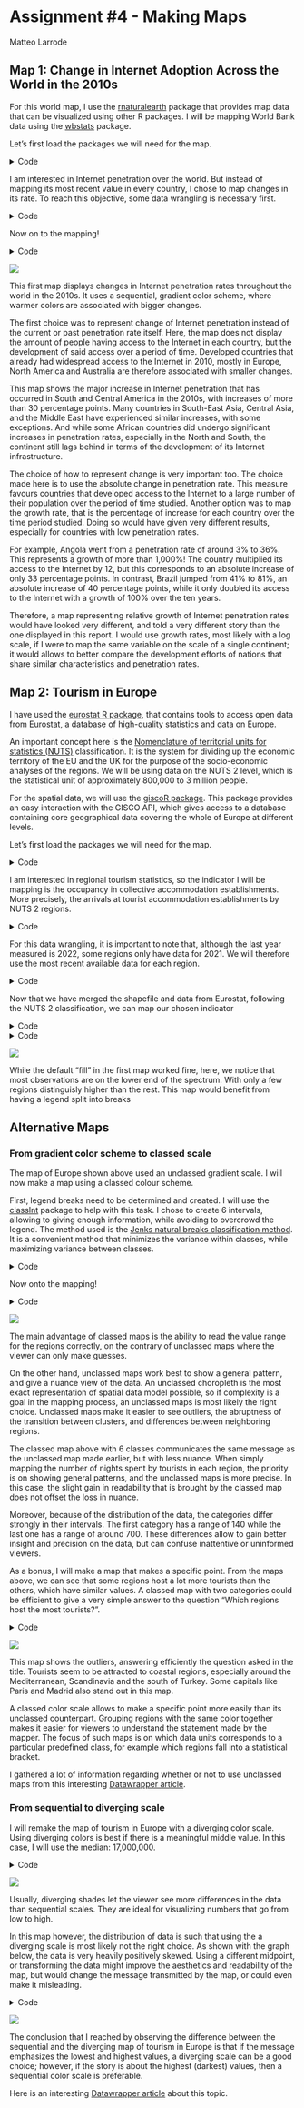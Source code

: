 Assignment \#4 - Making Maps
================
Matteo Larrode

## Map 1: Change in Internet Adoption Across the World in the 2010s

For this world map, I use the
[rnaturalearth](https://cran.r-project.org/web/packages/rnaturalearth/vignettes/rnaturalearth.html)
package that provides map data that can be visualized using other R
packages. I will be mapping World Bank data using the
[wbstats](https://cran.r-project.org/web/packages/wbstats/vignettes/wbstats.html)
package.

Let’s first load the packages we will need for the map.

<details>
<summary>Code</summary>

``` r
library(tidyverse)
library(ggplot2)
library(wbstats)
library(rnaturalearth)
```

</details>

I am interested in Internet penetration over the world. But instead of
mapping its most recent value in every country, I chose to map changes
in its rate. To reach this objective, some data wrangling is necessary
first.

<details>
<summary>Code</summary>

``` r
# set indicator variable to internet users (%) & get its info for later
ind <- "IT.NET.USER.ZS"
indicator_info <- filter(wb_cachelist$indicators, indicator_id == ind)

#get world map as sf object
world <- ne_countries(scale = "medium", returnclass = "sf") %>%
  filter(iso_a3 != "ATA") # remove Antarctica

#get data for internet users (from 2010)
internet_data <- wb_data(ind, start_date = 2010, end_date = 2023)

#DIFFERENCE BETWEEN OLDEST & NEWEST RECORDED VALUES 
#first: mutate data set to add columns with oldest and newest years recorded 
internet_data <- internet_data %>%
  filter(!is.na(IT.NET.USER.ZS))%>%
  group_by(iso3c)%>%
  mutate(min_year = min(date),
         max_year = max(date)) %>% 
  ungroup() %>%
  filter(date == min_year | date == max_year)

#then: compute the % difference between oldest and newest values
final_internet_data <- internet_data %>%
  group_by(iso3c) %>%
  arrange(date, .by_group = TRUE) %>%
  mutate(
    #percent change
    diff_users_pct = (IT.NET.USER.ZS - lag(IT.NET.USER.ZS, default = first(IT.NET.USER.ZS))) /
           lag(IT.NET.USER.ZS, default = 1)*100, 
    #absolute change
    diff_users_abs = IT.NET.USER.ZS - lag(IT.NET.USER.ZS, default = first(IT.NET.USER.ZS)),
    #rate change
    diff_users_x = IT.NET.USER.ZS / lag(IT.NET.USER.ZS, default = first(IT.NET.USER.ZS))) %>%
  filter(diff_users_abs != 0)


#now join the geography dataset & the internet users data
users_world_df <- left_join(world, final_internet_data, by = c("iso_a3" = "iso3c"))
```

</details>

Now on to the mapping!

<details>
<summary>Code</summary>

``` r
it_users_map <- ggplot(users_world_df, aes(fill = diff_users_abs)) +
  geom_sf() +

  theme_void()+
  #more adjustements
  theme(text = element_text(color = "#22211d"),
        plot.margin = margin(0.5, 0.5, 0.5, 0.5, "cm"),
        plot.background = element_rect(fill = "#f5f5f2", color = NA), 
        panel.background = element_rect(fill = "#f5f5f2", color = NA), 
        legend.background = element_rect(fill = "#f5f5f2", color = NA),
        
        plot.title = element_text(size= 13, hjust=0.01, color = "#4e4d47",
                                margin = margin(b = -0.1, t = 0.4, l = 2, unit = "cm")),
        plot.subtitle = element_text(size= 10, hjust=0.01, color = "#4e4d47",
                                margin = margin(b = -0.1, t = 0.43, l = 2, unit = "cm")),
        plot.caption = element_text( size=8, color = "#4e4d47", 
                                 margin = margin(t = 0.7, b = 0.3, r=-99, unit = "cm")),
        legend.position = "bottom",
        legend.text = element_text(size = 8),
        legend.key.height= unit(0.3, 'cm'),
        legend.key.width= unit(1.5, 'cm'))+
  
  scale_fill_viridis_c(option = "plasma")+
  labs(title = "Change in Internet Penetration Across the World in the 2010s",
       subtitle = "Absolute change in % of population with access to the Internet from 2010 to 2021",
    fill = NULL,
    caption = paste("Source:", indicator_info$source_org, " | @matteoStats"))

it_users_map
```

</details>

![](maps_files/figure-commonmark/unnamed-chunk-3-1.png)

This first map displays changes in Internet penetration rates throughout
the world in the 2010s. It uses a sequential, gradient color scheme,
where warmer colors are associated with bigger changes.

The first choice was to represent change of Internet penetration instead
of the current or past penetration rate itself. Here, the map does not
display the amount of people having access to the Internet in each
country, but the development of said access over a period of time.
Developed countries that already had widespread access to the Internet
in 2010, mostly in Europe, North America and Australia are therefore
associated with smaller changes.

This map shows the major increase in Internet penetration that has
occurred in South and Central America in the 2010s, with increases of
more than 30 percentage points. Many countries in South-East Asia,
Central Asia, and the Middle East have experienced similar increases,
with some exceptions. And while some African countries did undergo
significant increases in penetration rates, especially in the North and
South, the continent still lags behind in terms of the development of
its Internet infrastructure.

The choice of how to represent change is very important too. The choice
made here is to use the absolute change in penetration rate. This
measure favours countries that developed access to the Internet to a
large number of their population over the period of time studied.
Another option was to map the growth rate, that is the percentage of
increase for each country over the time period studied. Doing so would
have given very different results, especially for countries with low
penetration rates.

For example, Angola went from a penetration rate of around 3% to 36%.
This represents a growth of more than 1,000%! The country multiplied its
access to the Internet by 12, but this corresponds to an absolute
increase of only 33 percentage points. In contrast, Brazil jumped from
41% to 81%, an absolute increase of 40 percentage points, while it only
doubled its access to the Internet with a growth of 100% over the ten
years.

Therefore, a map representing relative growth of Internet penetration
rates would have looked very different, and told a very different story
than the one displayed in this report. I would use growth rates, most
likely with a log scale, if I were to map the same variable on the scale
of a single continent; it would allows to better compare the development
efforts of nations that share similar characteristics and penetration
rates.

## Map 2: Tourism in Europe

I have used the [eurostat R
package](https://github.com/rOpenGov/eurostat), that contains tools to
access open data from [Eurostat](https://ec.europa.eu/eurostat), a
database of high-quality statistics and data on Europe.

An important concept here is the [Nomenclature of territorial units for
statistics (NUTS)](https://ec.europa.eu/eurostat/web/nuts/background)
classification. It is the system for dividing up the economic territory
of the EU and the UK for the purpose of the socio-economic analyses of
the regions. We will be using data on the NUTS 2 level, which is the
statistical unit of approximately 800,000 to 3 million people.

For the spatial data, we will use the [giscoR
package](https://cran.r-project.org/web/packages/giscoR/vignettes/giscoR.html).
This package provides an easy interaction with the GISCO API, which
gives access to a database containing core geographical data covering
the whole of Europe at different levels.

Let’s first load the packages we will need for the map.

<details>
<summary>Code</summary>

``` r
library(tidyverse)
library(sf)
library(ggplot2)
library(eurostat) #pull data from eurostat
library(giscoR) #pull NUTS 2 & country shapefiles
```

</details>

I am interested in regional tourism statistics, so the indicator I will
be mapping is the occupancy in collective accommodation establishments.
More precisely, the arrivals at tourist accommodation establishments by
NUTS 2 regions.

<details>
<summary>Code</summary>

``` r
#1.NUTS2 AND SHAPEFILES ---------

#define longlat projection
crsLONGLAT <- "+proj=longlat +datum=WGS84 +no_defs +ellps=WGS84 +towgs84=0,0,0"

#get sf object of Europe -> NUTS 2 level
nuts2 <- giscoR::gisco_get_nuts(
    year = "2021",
    resolution = "3",
    nuts_level = "2") %>%
  sf::st_transform(crsLONGLAT)

#get sf object of countries -> overlay map with national boundary map
cntrys <- giscoR::gisco_get_countries(
    year = "2020",
    resolution = "3",
    region = c("Europe", "Asia")) %>%   #Asia included for Cyprus and Moldova
    sf::st_transform(crsLONGLAT)

# Countries in giscoR object but NOT in eurostat dataset
# BA = Bosnia & Herzegovina
# BY = Belarus; GE = Georgia
# MD = Moldova; RU = Russia
# UA = Ukraine
non_eu_list <- c(
    "BA", "BY", "GE",
    "MD", "RU", "UA")

#countries in eurostat dataset
eu_list <- c(unique(nuts2$CNTR_CODE))

#European countries we want mapped
eu <- cntrys %>%
    filter(CNTR_ID %in% eu_list)

#Non-EU countries we want mapped too
non_eu <- cntrys %>%
    filter(CNTR_ID %in% non_eu_list)
```

</details>

For this data wrangling, it is important to note that, although the last
year measured is 2022, some regions only have data for 2021. We will
therefore use the most recent available data for each region.

<details>
<summary>Code</summary>

``` r
#2. EUROSTAT DATA -----------
#indicator for our variable of interest
ind2 <- "tour_occ_arn2"

# get NUTS2-level data
eurostat_df <- eurostat::get_eurostat(ind2, time_format = "num") %>%
  filter(nace_r2 == "I551-I553" & time >= 2020 & c_resid == "TOTAL" & unit == "NR") %>%
  select(geo, time, values) %>%
  mutate(values = round(values / 10000))

names(eurostat_df)[1] <- "NUTS_ID"


#convert to wide data and keep only latest data
wide_df <- pivot_wider(eurostat_df, 
                       names_from = time,
                       values_from = values)%>%
  mutate(values = if_else(is.na(`2022`), `2021`, `2022`)) %>%
  select(NUTS_ID, values)


#3. MERGE SHP AND DATA -----------
df <- left_join(nuts2, wide_df, by = "NUTS_ID")
```

</details>

Now that we have merged the shapefile and data from Eurostat, following
the NUTS 2 classification, we can map our chosen indicator

<details>
<summary>Code</summary>

``` r
#Lambert projection
crsLAEA <- "+proj=laea +lat_0=52 +lon_0=10 +x_0=4321000 +y_0=3210000 +datum=WGS84 +units=m +no_defs"

#bounding box -> center on Europe & omit oversees territories

get_bounding_box_europe <- function() {
    xmin <- -10.6600
    xmax <- 36.5500
    ymin <- 34.5000
    ymax <- 71.0500

    bbox_laea <- sf::st_sfc(
      st_polygon(list(cbind(c(xmin, xmax, xmax, xmin, xmin),
                            c(ymin, ymin, ymax, ymax, ymin)))),
      crs = crsLONGLAT) %>%
      st_transform(crsLAEA)

    bbox <- st_bbox(bbox_laea)
    return(bbox)
}
bbox <- get_bounding_box_europe()
```

</details>
<details>
<summary>Code</summary>

``` r
tourism_eu_map <- ggplot() +
  #fix issue with Kosovo (considered a part of Serbia in the country shp) -> grey base layer 
  geom_sf(data = filter(eu, CNTR_ID == "RS"),
          color = "grey20", size = 0.15, fill = "#cacaca") +
  #make non_eu countries grey b/c no Eurostat data
  geom_sf(data = non_eu, 
          color = "grey20", size = 0.125, fill = "#cacaca") +
  #plot data BUT removing the borders (NUTS2 are too complicated)
  geom_sf(data = df, aes(fill = values), color = NA, size = 0) +
  #add country borders (but without filling the polygons)
  geom_sf(data = eu, color = "grey20", size = 0.125, fill = "transparent") +
    
  coord_sf(
        crs = crsLAEA,
        xlim = c(bbox["xmin"], bbox["xmax"]),
        ylim = c(bbox["ymin"], bbox["ymax"])) +
  
  theme_void()+
  #more adjustements
  theme(text = element_text(color = "#22211d"), 
        plot.margin = margin(0, 1, 0, 1, "cm"),
        plot.background = element_rect(fill = "#f5f5f2", color = NA),
        panel.background = element_rect(fill = "#f5f5f2", color = NA), 
        legend.background = element_rect(fill = "#f5f5f2", color = NA),
        
        plot.title = element_text(size= 13, hjust=0.01, color = "#4e4d47",
                                margin = margin(b = -0.1, t = 0.4, l = 2, unit = "cm")),
        plot.subtitle = element_text(size= 10, hjust=0.01, color = "#4e4d47",
                                margin = margin(b = 0.5, t = 0.43, l = 2, unit = "cm")),
        plot.caption = element_text( size=8, color = "#4e4d47", 
                                 margin = margin(b = 0.3, r=-99, unit = "cm"),
                                 hjust = 1.4),
        legend.position = "right",
        legend.title = element_text(color = "#4e4d47", size = 10))+
  
  scale_fill_viridis_c(option = "plasma", direction = -1, na.value = "#cacaca")+
  labs(
    title = "Tourism in Europe",
    subtitle = "Nights spent at tourist accommodation establishments by NUTS 2 regions in 2021",
    fill = "Legend (x 10,000)",
    caption = paste("Source: Eurostat | @matteoStats"))

tourism_eu_map
```

</details>

![](maps_files/figure-commonmark/unnamed-chunk-8-1.png)

While the default “fill” in the first map worked fine, here, we notice
that most observations are on the lower end of the spectrum. With only a
few regions distinguisly higher than the rest. This map would benefit
from having a legend split into breaks

## Alternative Maps

### From gradient color scheme to classed scale

The map of Europe shown above used an unclassed gradient scale. I will
now make a map using a classed colour scheme.

First, legend breaks need to be determined and created. I will use the
[classInt](https://cran.r-project.org/web/packages/classInt/classInt.pdf)
package to help with this task. I chose to create 6 intervals, allowing
to giving enough information, while avoiding to overcrowd the legend.
The method used is the [Jenks natural breaks classification
method](https://en.wikipedia.org/wiki/Jenks_natural_breaks_optimization).
It is a convenient method that minimizes the variance within classes,
while maximizing variance between classes.

<details>
<summary>Code</summary>

``` r
library(classInt)
library(forcats)

#breaks
brks <- classIntervals(df$values, n = 6, style = "jenks")$brks

#labels (iterate through breaks)
labels <- c()
for (i in 1:(length(brks)-1)) {
    labels <- c(labels, paste0(round(brks[i], 0), "-", round(brks[i + 1], 0)))}

#use cut function to  carve out the categorical variable based on the breaks and labels
# and replace NAs with "No Data" 
df <- df %>%
  mutate(values_classed = cut(values, breaks = brks, labels = labels, include.lowest = T),
         #!! the variable is FACTOR data so we need to create a new factor
         values_classed = fct_expand(values_classed, "No Data"),
         values_classed = fct_explicit_na(values_classed, na_level = "No Data"))

#get colourblind friendly palette for the mapping
colours <- c("#fff3b0", "#a7d08f","#6ea57f", "#587573", "#4f4365","#440154", "#cacaca")
```

</details>

Now onto the mapping!

<details>
<summary>Code</summary>

``` r
tourism_eu_map_classed <- ggplot() +
  #fix issue with Kosovo (considered a part of Serbia in the country shp) -> grey base layer 
  geom_sf(data = filter(eu, CNTR_ID == "RS"),
          color = "grey20", size = 0.15, fill = "#cacaca") +
  #make non_eu countries grey b/c no Eurostat data
  geom_sf(data = non_eu, 
          color = "grey20", size = 0.125, fill = "#cacaca") +
  #plot data BUT removing the borders (NUTS2 are too complicated)
  geom_sf(data = df, aes(fill = values_classed), color = NA, size = 0) +
  #add country borders (but without filling the polygons)
  geom_sf(data = eu, color = "grey20", size = 0.125, fill = "transparent") +
    
  coord_sf(
        crs = crsLAEA,
        xlim = c(bbox["xmin"], bbox["xmax"]),
        ylim = c(bbox["ymin"], bbox["ymax"])) +
  
  scale_fill_manual(
        name = "Legend (x10,000)",
        values = colours,
        drop = F) +
  
  theme_void()+
  #more adjustements
  theme(text = element_text(color = "#22211d"), 
        plot.margin = margin(0, 1, 0, 1, "cm"),
        plot.background = element_rect(fill = "#f5f5f2", color = NA),
        panel.background = element_rect(fill = "#f5f5f2", color = NA), 
        legend.background = element_blank(),
        
        plot.title = element_text(size= 13, hjust=0.01, color = "#4e4d47",
                                margin = margin(b = -0.1, t = 0.4, l = 2, unit = "cm")),
        plot.subtitle = element_text(size= 10, hjust=0.01, color = "#4e4d47",
                                margin = margin(b = 0.5, t = 0.43, l = 2, unit = "cm")),
        plot.caption = element_text( size=8, color = "#4e4d47", 
                                 margin = margin(b = 0.3, r=-99, unit = "cm"),
                                 hjust = 1.4),
        legend.position = "right",
        legend.text = element_text(size = 10),
        legend.title = element_text(color = "#4e4d47", size = 10))+
  
  labs(title = "Tourism in Europe",
       subtitle = "Nights spent at tourist accommodation establishments by NUTS 2 regions in 2021",
       caption = paste("Source: Eurostat | @matteoStats"))

tourism_eu_map_classed
```

</details>

![](maps_files/figure-commonmark/unnamed-chunk-10-1.png)

The main advantage of classed maps is the ability to read the value
range for the regions correctly, on the contrary of unclassed maps where
the viewer can only make guesses.

On the other hand, unclassed maps work best to show a general pattern,
and give a nuance view of the data. An unclassed choropleth is the most
exact representation of spatial data model possible, so if complexity is
a goal in the mapping process, an unclassed maps is most likely the
right choice. Unclassed maps make it easier to see outliers, the
abruptness of the transition between clusters, and differences between
neighboring regions.

The classed map above with 6 classes communicates the same message as
the unclassed map made earlier, but with less nuance. When simply
mapping the number of nights spent by tourists in each region, the
priority is on showing general patterns, and the unclassed maps is more
precise. In this case, the slight gain in readability that is brought by
the classed map does not offset the loss in nuance.

Moreover, because of the distribution of the data, the categories differ
strongly in their intervals. The first category has a range of 140 while
the last one has a range of around 700. These differences allow to gain
better insight and precision on the data, but can confuse inattentive or
uninformed viewers.

As a bonus, I will make a map that makes a specific point. From the maps
above, we can see that some regions host a lot more tourists than the
others, which have similar values. A classed map with two categories
could be efficient to give a very simple answer to the question “Which
regions host the most tourists?”.

<details>
<summary>Code</summary>

``` r
# data wrangling: new variable with 2 categories 
df <- df %>%
  mutate(values_binary = factor(ifelse(values > 450, "> 450", "< 450")),
         #!! the variable is FACTOR data so we need to create a new factor
         values_binary = fct_expand(values_binary, "No Data"),
         values_binary = fct_explicit_na(values_binary, na_level = "No Data"))

colours2 <- colours <- c("#fff3b0","#440154", "#cacaca")

#map
tourism_eu_map_classed2 <- ggplot() +
  #fix issue with Kosovo (considered a part of Serbia in the country shp) -> grey base layer 
  geom_sf(data = filter(eu, CNTR_ID == "RS"),
          color = "grey20", size = 0.15, fill = "#cacaca") +
  #make non_eu countries grey b/c no Eurostat data
  geom_sf(data = non_eu, 
          color = "grey20", size = 0.125, fill = "#cacaca") +
  #plot data BUT removing the borders (NUTS2 are too complicated)
  geom_sf(data = df, aes(fill = values_binary), color = NA, size = 0) +
  #add country borders (but without filling the polygons)
  geom_sf(data = eu, color = "grey20", size = 0.125, fill = "transparent") +
    
  coord_sf(
        crs = crsLAEA,
        xlim = c(bbox["xmin"], bbox["xmax"]),
        ylim = c(bbox["ymin"], bbox["ymax"])) +
  
  scale_fill_manual(
        name = "Legend (x10,000)",
        values = colours,
        drop = F) +
  
  theme_void()+
  #more adjustements
  theme(text = element_text(color = "#22211d"), 
        plot.margin = margin(0, 1, 0, 1, "cm"),
        plot.background = element_rect(fill = "#f5f5f2", color = NA),
        panel.background = element_rect(fill = "#f5f5f2", color = NA), 
        legend.background = element_blank(),
        
        plot.title = element_text(size= 13, hjust=0.01, color = "#4e4d47",
                                margin = margin(b = -0.1, t = 0.4, l = 2, unit = "cm")),
        plot.subtitle = element_text(size= 10, hjust=0.01, color = "#4e4d47",
                                margin = margin(b = 0.5, t = 0.43, l = 2, unit = "cm")),
        plot.caption = element_text( size=8, color = "#4e4d47", 
                                 margin = margin(b = 0.3, r=-99, unit = "cm"),
                                 hjust = 1.4),
        legend.position = "right",
        legend.text = element_text(size = 10),
        legend.title = element_text(color = "#4e4d47", size = 10))+
  
  labs(title = "Where do tourists travel in Europe?",
       subtitle = "Nights spent at tourist accommodation establishments by NUTS 2 regions in 2021",
       caption = paste("Source: Eurostat | @matteoStats"))

tourism_eu_map_classed2
```

</details>

![](maps_files/figure-commonmark/unnamed-chunk-11-1.png)

This map shows the outliers, answering efficiently the question asked in
the title. Tourists seem to be attracted to coastal regions, especially
around the Mediterranean, Scandinavia and the south of Turkey. Some
capitals like Paris and Madrid also stand out in this map.

A classed color scale allows to make a specific point more easily than
its unclassed counterpart. Grouping regions with the same color together
makes it easier for viewers to understand the statement made by the
mapper. The focus of such maps is on which data units corresponds to a
particular predefined class, for example which regions fall into a
statistical bracket.

I gathered a lot of information regarding whether or not to use
unclassed maps from this interesting [Datawrapper
article](https://blog.datawrapper.de/classed-vs-unclassed-color-scales/).

### From sequential to diverging scale

I will remake the map of tourism in Europe with a diverging color scale.
Using diverging colors is best if there is a meaningful middle value. In
this case, I will use the median: 17,000,000.

<details>
<summary>Code</summary>

``` r
tourism_eu_map_div <- ggplot() +
 #fix issue with Kosovo (considered a part of Serbia in the country shp) -> grey base layer 
  geom_sf(data = filter(eu, CNTR_ID == "RS"),
          color = "grey20", size = 0.15, fill = "#cacaca") +
  #make non_eu countries grey b/c no Eurostat data
  geom_sf(data = non_eu, 
          color = "grey20", size = 0.125, fill = "#cacaca") +
  #plot data BUT removing the borders (NUTS2 are too complicated)
  geom_sf(data = df, aes(fill = values), color = NA, size = 0) +
  #add country borders (but without filling the polygons)
  geom_sf(data = eu, color = "grey20", size = 0.125, fill = "transparent") +
  
  coord_sf(
        crs = crsLAEA,
        xlim = c(bbox["xmin"], bbox["xmax"]),
        ylim = c(bbox["ymin"], bbox["ymax"])) +
  
  theme_void()+
  #more adjustements
  theme(text = element_text(color = "#22211d"), 
        plot.margin = margin(0, 1, 0, 1, "cm"),
        plot.background = element_rect(fill = "#f5f5f2", color = NA),
        panel.background = element_rect(fill = "#f5f5f2", color = NA), 
        legend.background = element_rect(fill = "#f5f5f2", color = NA),
        
        plot.title = element_text(size= 13, hjust=0.01, color = "#4e4d47",
                                margin = margin(b = -0.1, t = 0.4, l = 2, unit = "cm")),
        plot.subtitle = element_text(size= 10, hjust=0.01, color = "#4e4d47",
                                margin = margin(b = 0.5, t = 0.43, l = 2, unit = "cm")),
        plot.caption = element_text( size=8, color = "#4e4d47", 
                                 margin = margin(b = 0.3, r=-99, unit = "cm"),
                                 hjust = 1.4),
        legend.position = "right",
        legend.title = element_text(color = "#4e4d47", size = 10))+
  
  # use scale_fill_gradient2() for diverging color scale
  scale_fill_gradient2(low = "#2a5674",mid = "white", high = "#bf3b3b", 
                       midpoint = 170,
                       na.value = "#cacaca") + 
  
  labs(title = "Tourism in Europe",
       subtitle = "Nights spent at tourist accommodation establishments by NUTS 2 regions in 2021",
       fill = "Legend (x 10,000)",
       caption = paste("Source: Eurostat | @matteoStats"))

tourism_eu_map_div
```

</details>

![](maps_files/figure-commonmark/unnamed-chunk-12-1.png)

Usually, diverging shades let the viewer see more differences in the
data than sequential scales. They are ideal for visualizing numbers that
go from low to high.

In this map however, the distribution of data is such that using the a
diverging scale is most likely not the right choice. As shown with the
graph below, the data is very heavily positively skewed. Using a
different midpoint, or transforming the data might improve the
aesthetics and readability of the map, but would change the message
transmitted by the map, or could even make it misleading.

<details>
<summary>Code</summary>

``` r
density_plot <- ggplot(df, aes(x = values))+
  geom_density(col = "#5b92e5")+
  
  theme(text=element_text(family="Roboto"),
        panel.background = element_blank(),
        plot.margin = unit(c(0, 0.5, 0.5, 1), "cm"),
        plot.title=element_text(hjust=0.5, face="bold", size=12, margin = margin(b=10)),
        plot.caption = element_text(size=9, vjust = -2),
        axis.title.x = element_blank(),
        axis.ticks = element_blank(),
        panel.grid.major = element_line(color = "gray", linetype = "dashed", linewidth = 0.2))+
  scale_y_continuous(name = element_text("Density"))+
  scale_fill_discrete(guide = "none")+
  labs(title = "Nights spent at tourist accommodation establishments in 2021 (x10,000)",
       caption="Source: Eurostat | @matteoStats")


density_plot
```

</details>

![](maps_files/figure-commonmark/unnamed-chunk-13-1.png)

The conclusion that I reached by observing the difference between the
sequential and the diverging map of tourism in Europe is that if the
message emphasizes the lowest and highest values, a diverging scale can
be a good choice; however, if the story is about the highest (darkest)
values, then a sequential color scale is preferable.

Here is an interesting [Datawrapper
article](https://blog.datawrapper.de/diverging-vs-sequential-color-scales/)
about this topic.
